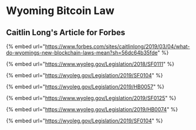 # Wyoming Bitcoin Law

## Caitlin Long's Article for Forbes

{% embed url="https://www.forbes.com/sites/caitlinlong/2019/03/04/what-do-wyomings-new-blockchain-laws-mean?sh=56dc64b35fde" %}



{% embed url="https://www.wyoleg.gov/Legislation/2018/SF0111" %}



{% embed url="https://wyoleg.gov/Legislation/2019/SF0104" %}



{% embed url="https://wyoleg.gov/Legislation/2019/HB0057" %}



{% embed url="https://www.wyoleg.gov/Legislation/2019/SF0125" %}



{% embed url="https://www.wyoleg.gov/Legislation/2019/HB0074" %}



{% embed url="https://wyoleg.gov/Legislation/2019/SF0104" %}

